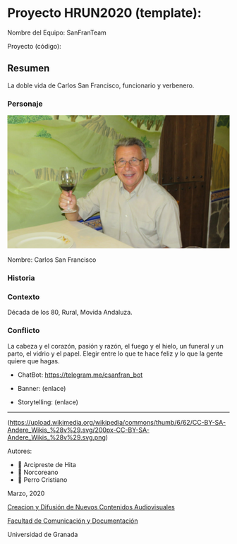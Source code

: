 

# Proyecto HRUN2020 (template): 

Nombre del Equipo: SanFranTeam

Proyecto (código): 


## Resumen
La doble vida de Carlos San Francisco, funcionario y verbenero.

### Personaje

![](https://github.com/josblaz/storytelling_20/blob/master/foto%20leo.jpg)

Nombre: Carlos San Francisco


### Historia


### Contexto
Década de los 80, Rural, Movida Andaluza.

### Conflicto 
La cabeza y el corazón, pasión y razón, el fuego y el hielo, un funeral y un parto, el vidrio y el papel. 
Elegir entre lo que te hace feliz y lo que la gente quiere que hagas.

- ChatBot: https://telegram.me/csanfran_bot 

- Banner:  (enlace) 

- Storytelling: (enlace) 

------
(https://upload.wikimedia.org/wikipedia/commons/thumb/6/62/CC-BY-SA-Andere_Wikis_%28v%29.svg/200px-CC-BY-SA-Andere_Wikis_%28v%29.svg.png)


Autores:  
<!---
Incluir lista de personas del grupo 
Se puede añadir enlace a página personal de github o lo que se quiera...(optativo)
-->

- :man: Arcipreste de Hita
- :man: Norcoreano
- :dog: Perro Cristiano 


<!---
Lista completa de emojis de markDown - https://gist.github.com/rxaviers/7360908) 
-->



Marzo, 2020

[Creacion y Difusión de Nuevos Contenidos Audiovisuales](http://utopolis.ugr.es/medialab)

[Facultad de Comunicación y Documentación](http://fcd.ugr.es)

Universidad de Granada
